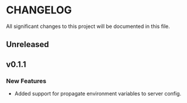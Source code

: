 # CHANGELOG

All significant changes to this project will be documented in this file.

## Unreleased

## v0.1.1

### New Features

* Added support for propagate environment variables to server config.
